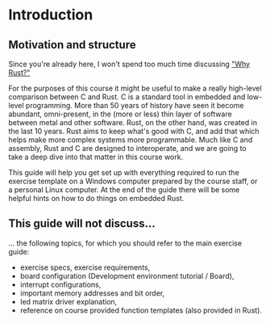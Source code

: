 # Introduction

## Motivation and structure

Since you're already here, I won't spend too much time discussing ["Why Rust?"](https://doc.rust-lang.org/book/foreword.html)

For the purposes of this course it might be useful to make a really high-level comparison between C and Rust. C is a standard tool in embedded and low-level programming. More than 50 years of history have seen it become abundant, omni-present, in the (more or less) thin layer of software between metal and other software. Rust, on the other hand, was created in the last 10 years. Rust aims to keep what's good with C, and add that which helps make more complex systems more programmable. Much like C and assembly, Rust and C are designed to interoperate, and we are going to take a deep dive into that matter in this course work.

This guide will help you get set up with everything required to run the exercise template on a Windows computer prepared by the course staff, or a personal Linux computer. At the end of the guide there will be some helpful hints on how to do things on embedded Rust.

## This guide will not discuss...
... the following topics, for which you should refer to the main exercise guide:
* exercise specs, exercise requirements,
* board configuration (Development environment tutorial / Board),
* interrupt configurations,
* important memory addresses and bit order,
* led matrix driver explanation,
* reference on course provided function templates (also provided in Rust).
